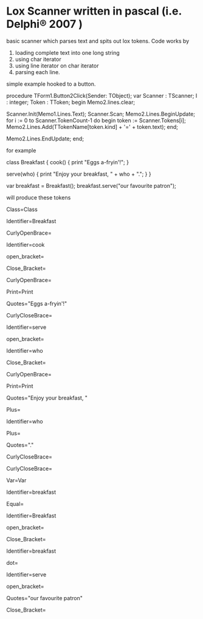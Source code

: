 # Lox Scanner written in pascal (i.e. Delphi® 2007 )

basic scanner which parses text and spits out lox tokens. 
Code works by 
1) loading complete text into one long string
2) using char iterator
3) using line iterator on char iterator
4) parsing each line.


simple example hooked to a button.



procedure TForm1.Button2Click(Sender: TObject);
var
  Scanner : TScanner;
  I : integer;
  Token : TToken;
begin
  Memo2.lines.clear;

  Scanner.Init(Memo1.Lines.Text);
  Scanner.Scan;
  Memo2.Lines.BeginUpdate;
  for i := 0 to Scanner.TokenCount-1  do
  begin
     token := Scanner.Tokens[i];
     Memo2.Lines.Add(TTokenName[token.kind] + '=' + token.text);
  end;

  Memo2.Lines.EndUpdate;
end;




for example

class Breakfast {
  cook() {
    print "Eggs a-fryin'!";
  }

  serve(who) {
    print "Enjoy your breakfast, " + who + ".";
  }
}

var breakfast = Breakfast();
breakfast.serve("our favourite patron");


will produce these tokens

Class=Class

Identifier=Breakfast

CurlyOpenBrace=

Identifier=cook

open_bracket=

Close_Bracket=

CurlyOpenBrace=

Print=Print

Quotes="Eggs a-fryin'!"

CurlyCloseBrace=

Identifier=serve

open_bracket=

Identifier=who

Close_Bracket=

CurlyOpenBrace=

Print=Print

Quotes="Enjoy your breakfast, "

Plus=

Identifier=who

Plus=

Quotes="."

CurlyCloseBrace=

CurlyCloseBrace=

Var=Var

Identifier=breakfast

Equal=

Identifier=Breakfast

open_bracket=

Close_Bracket=

Identifier=breakfast

dot=

Identifier=serve

open_bracket=

Quotes="our favourite patron"

Close_Bracket=



